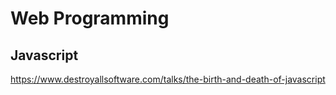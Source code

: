# Web Programming

## Javascript
<https://www.destroyallsoftware.com/talks/the-birth-and-death-of-javascript>